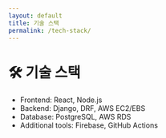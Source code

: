 ```yaml
---
layout: default
title: 기술 스택
permalink: /tech-stack/
---
```


# 🛠️ 기술 스택
- Frontend: React, Node.js
- Backend: Django, DRF, AWS EC2/EBS
- Database: PostgreSQL, AWS RDS
- Additional tools: Firebase, GitHub Actions
